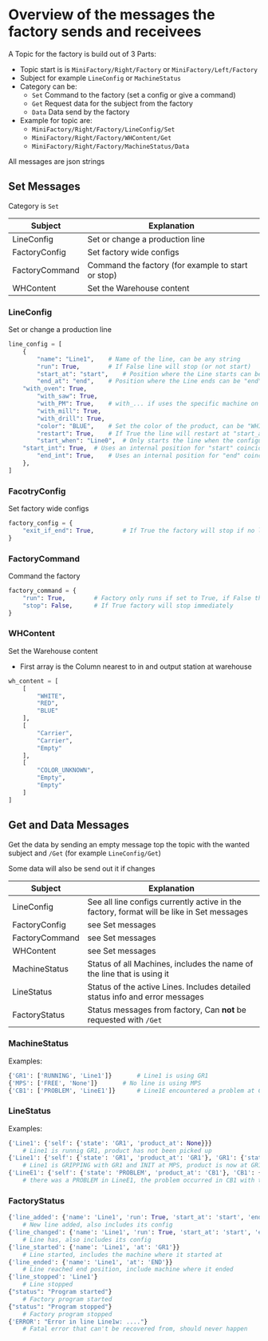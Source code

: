 # Overview of the messages the factory sends and receivees

A Topic for the factory is build out of 3 Parts:

* Topic start is is `MiniFactory/Right/Factory` or `MiniFactory/Left/Factory`
* Subject for example `LineConfig` or `MachineStatus`
* Category can be:
  * `Set` Command to the factory (set a config or give a command)
  * `Get` Request data for the subject from the factory
  * `Data` Data send by the factory
* Example for topic are:
  * `MiniFactory/Right/Factory/LineConfig/Set`
  * `MiniFactory/Right/Factory/WHContent/Get`
  * `MiniFactory/Right/Factory/MachineStatus/Data`

All messages are json strings

## Set Messages

Category is `Set`

| Subject        | Explanation                                        |
| -------------- | -------------------------------------------------- |
| LineConfig     | Set or change a production line                    |
| FactoryConfig  | Set factory wide configs                           |
| FactoryCommand | Command the factory (for example to start or stop) |
| WHContent      | Set the Warehouse content                          |

### LineConfig

Set or change a production line

```python
line_config = [
	{
        "name": "Line1", 	# Name of the line, can be any string
        "run": True,		# If False line will stop (or not start)
        "start_at": "start",	# Position where the Line starts can be "start", "storage", or any machine in short form ("CB1", "MPS"...)
        "end_at": "end",	# Position where the Line ends can be "end", "storage", or any machine in short form ("CB1", "MPS"...)
	"with_oven": True,
        "with_saw": True,
        "with_PM": True,	# with_... if uses the specific machine on the line, if missing or False the machine will be skipped
        "with_mill": True,
        "with_drill": True,
        "color": "BLUE",	# Set the color of the product, can be "WHITE", "RED", "BLUE", "COLOR_UNKNOWN"
        "restart": True,	# If True the line will restart at "start_at" when it reaches "end_at"
        "start_when": "Line0",	# Only starts the line when the configured line (here "Line0") has ended
	"start_int": True,	# Uses an internal position for "start" coincides with the "end_int" position
        "end_int": True,	# Uses an internal position for "end" coincides with the "start_int" position
    },
]
```

### FacotryConfig

Set factory wide configs

```python
factory_config = {
    "exit_if_end": True,		# If True the factory will stop if no line is running
}
```

### FactoryCommand

Command the factory

```python
factory_command = {
    "run": True,		# Factory only runs if set to True, if False the factory will halt at next possible time
    "stop": False,		# If True factory will stop immediately
}
```

### WHContent

Set the Warehouse content

* First array is the Column nearest to in and output station at warehouse

```python
wh_content = [
    [
        "WHITE",
        "RED",
        "BLUE"
    ],
    [
        "Carrier",
        "Carrier",
        "Empty"
    ],
    [
        "COLOR_UNKNOWN",
        "Empty",
        "Empty"
    ]
]
```


## Get and Data Messages

Get the data by sending an empty message top the topic with the wanted subject and `/Get` (for example `LineConfig/Get`)

Some data will also be send out it if changes

| Subject        | Explanation                                                                              |
| -------------- | ---------------------------------------------------------------------------------------- |
| LineConfig     | See all line configs currently active in the factory, format will be like in Set messages |
| FactoryConfig  | see Set messages                                                                         |
| FactoryCommand | see Set messages                                                                         |
| WHContent      | see Set messages                                                                         |
| MachineStatus  | Status of all Machines, includes the name of the line that is using it                   |
| LineStatus     | Status of the active Lines. Includes detailed status info and error messages             |
| FactoryStatus  | Status messages from factory, Can **not** be requested with `/Get`             |

### MachineStatus

Examples:

```python
{'GR1': ['RUNNING', 'Line1']}		# Line1 is using GR1
{'MPS': ['FREE', 'None']}		# No line is using MPS
{'CB1': ['PROBLEM', 'LineE1']}		# Line1E encountered a problem at CB1
```

### LineStatus

Examples:

```python
{'Line1': {'self': {'state': 'GR1', 'product_at': None}}}
	# Line1 is runnig GR1, product has not been picked up
{'Line1': {'self': {'state': 'GR1', 'product_at': 'GR1'}, 'GR1': {'status': 'GRIPPING'}, 'MPS': {'status': 'INIT'}}}
	# Line1 is GRIPPING with GR1 and INIT at MPS, product is now at GR1
{'LineE1': {'self': {'state': 'PROBLEM', 'product_at': 'CB1'}, 'CB1': {'status': 'PROBLEM', 'PROBLEM': 'SensorTimeoutError: CB1_SENS_END no detection in time'}}}
	# there was a PROBLEM in LineE1, the problem occurred in CB1 with the given message
```

### FactoryStatus

```python
{'line_added': {'name': 'Line1', 'run': True, 'start_at': 'start', 'end_at': 'end'}}
	# New line added, also includes its config
{'line_changed': {'name': 'Line1', 'run': True, 'start_at': 'start', 'end_at': 'storage'}}
	# Line has, also includes its config
{'line_started': {'name': 'Line1', 'at': 'GR1'}}
	# Line started, includes the machine where it started at
{'line_ended': {'name': 'Line1', 'at': 'END'}}
	# Line reached end position, include machine where it ended
{'line_stopped': 'Line1'}
  	# Line stopped
{"status": "Program started"}
	# Factory program started
{"status": "Program stopped"}
	# Factory program stopped
{'ERROR': "Error in line Line1w: ...."}
	# Fatal error that can't be recovered from, should never happen
```
